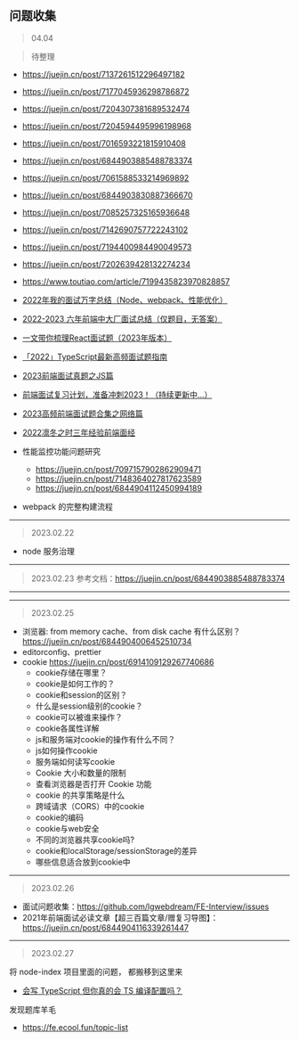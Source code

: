 ## 问题收集

> 04.04
 

> 待整理

- https://juejin.cn/post/7137261512296497182
- https://juejin.cn/post/7177045936298786872
- https://juejin.cn/post/7204307381689532474
- https://juejin.cn/post/7204594495996198968
- https://juejin.cn/post/7016593221815910408
- https://juejin.cn/post/6844903885488783374
- https://juejin.cn/post/7061588533214969892
- https://juejin.cn/post/6844903830887366670
- https://juejin.cn/post/7085257325165936648
- https://juejin.cn/post/7142690757722243102
- https://juejin.cn/post/7194400984490049573
- https://juejin.cn/post/7202639428132274234
- https://www.toutiao.com/article/7199435823970828857
- [2022年我的面试万字总结（Node、webpack、性能优化）](https://juejin.cn/post/7161292246526984228)
- [2022-2023 六年前端中大厂面试总结（仅题目，无答案）](https://juejin.cn/post/7207410405857017917)
- [一文带你梳理React面试题（2023年版本）](https://juejin.cn/post/7182382408807743548)
- [「2022」TypeScript最新高频面试题指南](https://juejin.cn/post/7162011064819777567)
- [2023前端面试真题之JS篇](https://juejin.cn/post/7202904269535887418)
- [前端面试复习计划，准备冲刺2023！（持续更新中...）](https://juejin.cn/post/7184720010563027001)
- [2023高频前端面试题合集之网络篇](https://juejin.cn/post/7197070078360322109)
- [2022凛冬之时三年经验前端面经](https://juejin.cn/post/7173316141161381924)


- 性能监控功能问题研究
    - https://juejin.cn/post/7097157902862909471
    - https://juejin.cn/post/7148364027817623589
    - https://juejin.cn/post/6844904112450994189


- webpack 的完整构建流程

------------

> 2023.02.22

- node 服务治理

----------

> 2023.02.23
> 参考文档：https://juejin.cn/post/6844903885488783374

--------------------

----------------------

> 2023.02.25

- 浏览器: from memory cache、from disk cache 有什么区别？
  https://juejin.cn/post/6844904006452510734
- editorconfig、prettier
- cookie https://juejin.cn/post/6914109129267740686
    - cookie存储在哪里？
    - cookie是如何工作的？
    - cookie和session的区别？
    - 什么是session级别的cookie？
    - cookie可以被谁来操作？
    - cookie各属性详解
    - js和服务端对cookie的操作有什么不同？
    - js如何操作cookie
    - 服务端如何读写cookie
    - Cookie 大小和数量的限制
    - 查看浏览器是否打开 Cookie 功能
    - cookie 的共享策略是什么
    - 跨域请求（CORS）中的cookie
    - cookie的编码
    - cookie与web安全
    - 不同的浏览器共享cookie吗?
    - cookie和localStorage/sessionStorage的差异
    - 哪些信息适合放到cookie中

--------------

> 2023.02.26

- 面试问题收集：https://github.com/lgwebdream/FE-Interview/issues
- 2021年前端面试必读文章【超三百篇文章/赠复习导图】：https://juejin.cn/post/6844904116339261447



------------

> 2023.02.27

将 node-index 项目里面的问题， 都搬移到这里来

- [会写 TypeScript 但你真的会 TS 编译配置吗？](https://www.51cto.com/article/694463.html)


发现题库羊毛
- https://fe.ecool.fun/topic-list
